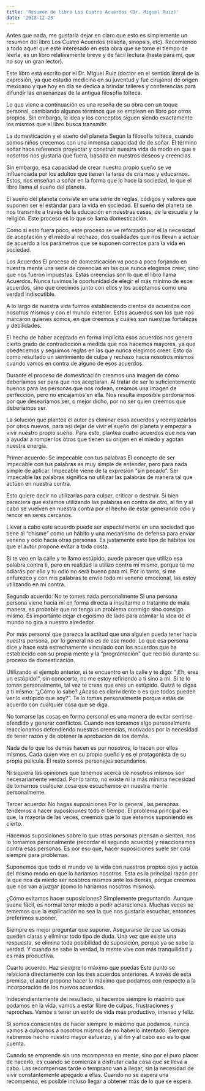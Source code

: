 ```yaml
---
title: 'Resumen de libro Los Cuatro Acuerdos (Dr. Miguel Ruiz)'
date: '2018-12-23'
---
```


Antes que nada, me gustaría dejar en claro que esto es simplemente un resumen del libro Los Cuatro Acuerdos (reseña, sinopsis, etc). Recomiendo a todo aquel que esté interesado en esta obra que se tome el tiempo de leerla, es un libro relativamente breve y de fácil lectura (hasta para mí, que no soy un gran lector).

Este libro está escrito por  el Dr. Miguel Ruiz (doctor en el sentido literal de la expresión, ya que estudió medicina en su juventud y fué cirujano) de origen mexicano y que hoy en día se dedica a brindar talleres y conferencias para difundir las enseñanzas de la antigua filosofía tolteca.

Lo que viene a continuación es una reseña de su obra con un toque personal, cambiando algunos términos que se emplean en libro por otros propios. Sin embargo, la idea y los conceptos siguen siendo exactamente los mismos que el libro busca transmitir.

 

La domesticación y el sueño del planeta
Según la filosofía tolteca, cuando somos niños crecemos con una inmensa capacidad de de soñar. El término soñar hace referencia proyectar y construir nuestra vida de modo en que a nosotros nos gustaría que fuera, basada en nuestros deseos y creencias.

Sin embargo, esa capacidad de crear nuestro propio sueño se ve influenciada por los adultos que tienen la tarea de criarnos y educarnos. Estos, nos enseñan a soñar en la forma que lo hace la sociedad, lo que el libro llama el sueño del planeta.

El sueño del planeta consiste en una serie de reglas, códigos y valores que suponen ser el estándar para la vida en sociedad. El sueño del planeta se nos transmite a través de la educación en nuestras casas, de la escuela y la religión. Este proceso es lo que se llama domesticación.

Como si esto fuera poco, este proceso se ve reforzado por el la necesidad de aceptación y el miedo al rechazo, dos cualidades que nos llevan a actuar de acuerdo a los parámetros que se suponen correctos para la vida en sociedad.

 

Los Acuerdos
El proceso de domesticación va poco a poco forjando en nuestra mente una serie de creencias en las que nunca elegimos creer, sino que nos fueron impuestas. Estas creencias son lo que el libro llama Acuerdos. Nunca tuvimos la oportunidad de elegir el más mínimo de esos acuerdos, sino que crecimos junto con ellos y los aceptamos como una verdad indiscutible.

A lo largo de nuestra vida fuimos estableciendo cientos de acuerdos con nosotros mismos y con el mundo exterior. Estos acuerdos son los que nos marcaron quienes somos, en que creemos y cuáles son nuestras fortalezas y debilidades.

El hecho de haber aceptado en forma implícita esos acuerdos nos genera cierto grado de contradicción a medida que nos hacemos mayores, ya que obedecemos y seguimos reglas en las que nunca elegimos creer.  Esto da como resultado un sentimiento de culpa y rechazo hacia nosotros mismos cuando vamos en contra de alguno de esos acuerdos.

Durante el proceso de domesticación creamos una imagen de cómo deberíamos ser para que nos aceptaran. Al tratar de ser lo suficientemente buenos para las personas que nos rodean, creamos una imagen de perfección, pero no encajamos en ella. Nos resulta imposible perdonarnos por que desearíamos ser, o mejor dicho, por no ser quien creemos que deberíamos ser.

La solución que plantea el autor es eliminar esos acuerdos y reemplazarlos por otros nuevos, para así dejar de vivir el sueño del planeta y empezar a vivir nuestro propio sueño. Para esto, plantea cuatro acuerdos que nos van a ayudar a romper los otros que tienen su origen en el miedo y agotan nuestra energía.

 

Primer acuerdo: Se impecable con tus palabras
El concepto de ser impecable con tus palabras es muy simple de entender, pero para nada simple de aplicar. Impecable viene de la expresión “sin pecado”. Ser impecable las palabras significa no utilizar las palabras de manera tal que actúen en nuestra contra.

Esto quiere decir no utilizarlas para culpar, criticar o destruir. Si bien pareciera que estamos utilizando las palabras en contra de otro, al fin y al cabo se vuelven en nuestra contra por el hecho de estar generando odio y rencor en seres cercanos.

Llevar a cabo este acuerdo puede ser especialmente en una sociedad que tiene al “chisme” como un hábito y una mecanismo de defensa para enviar veneno  y odio hacia otras personas. Es justamente este tipo de hábitos los que el autor propone evitar a toda costa.

Si te veo en la calle y te llamo estúpido, puede parecer que utilizo esa palabra contra ti, pero en realidad la utilizo contra mí mismo, porque tú me odiarás por ello y tu odio no será bueno para mí. Por lo tanto, si me enfurezco y con mis palabras te envío todo mi veneno emocional, las estoy utilizando en mi contra.

 

Segundo acuerdo: No te tomes nada personalmente
Si una persona persona viene hacia mí en forma directa a insultarme o tratarme de mala manera, es probable que no tenga un problema conmigo sino consigo mismo. Es importante dejar el egoísmo de lado para asimilar la idea de el mundo no gira a nuestro alrededor.

Por más personal que parezca la actitud que una alguien pueda tener hacia nuestra persona, por lo general no es de ese modo. Lo que esa persona dice y hace está estrechamente vinculado con los acuerdos que ha establecido con su propia mente y la “programación” que recibió durante su proceso de domesticación.

Utilizando el ejemplo anterior, si te encuentro en la calle y te digo: “¡Eh, eres un estúpido!”, sin conocerte, no me estoy refiriendo a ti sino a mi. Si te lo tomas personalmente, tal vez te creas que eres un estúpido. Quizá te digas a ti mismo: “¿Cómo lo sabe? ¿Acaso es clarividente o es que todos pueden ver lo estúpido que soy?”. Te lo tomas personalmente porque estás de acuerdo con cualquier cosa que se diga.

No tomarse las cosas en forma personal es una manera de evitar sentirse ofendido y generar conflictos. Cuando nos tomamos algo personalmente reaccionamos defendiendo nuestras creencias, motivados por la necesidad de tener razón y de obtener la aprobación de los demás.

Nada de lo que los demás hacen es por nosotros, lo hacen por ellos mismos. Cada quien vive en su propio sueño y es el protagonista de su propia película. El resto somos personajes secundarios.

Ni siquiera las opiniones que tenemos acerca de nosotros mismos son necesariamente verdad. Por lo tanto, no existe ni la más mínima necesidad de tomarnos cualquier cosa que escuchemos en nuestra mente personalmente.

 

Tercer acuerdo: No hagas suposiciones
Por lo general, las personas tendemos a hacer suposiciones todo el tiempo. El problema principal es que, la mayoría de las veces, creemos que lo que estamos suponiendo es cierto.

Hacemos suposiciones sobre lo que otras personas piensan o sienten, nos lo tomamos personalmente (recordar el segundo acuerdo) y reaccionamos contra esas personas. Es por eso que, hacer suposiciones suele ser casi siempre para problemas.

Suponemos que todo el mundo ve la vida con nuestros propios ojos y actúa del mismo modo en que lo haríamos nosotros. Esta es la principal razón por la que nos da miedo ser nosotros mismos ante los demás, porque creemos que nos van a juzgar (como lo haríamos nosotros mismos).

¿Cómo evitamos hacer suposiciones? Simplemente preguntando. Aunque suene fácil, es normal tener miedo a pedir aclaraciones. Muchas veces se tememos que la explicación no sea la que nos gustaría escuchar, entonces preferimos suponer.

Siempre es mejor preguntar que suponer. Asegurarse de que las cosas queden claras y eliminar todo tipo de duda. Una vez que existe una respuesta, se elimina toda posibilidad de suposición, porque ya se sabe la verdad. Y cuando se sabe la verdad, la mente vive con más tranquilidad y es más productiva.

 

Cuarto acuerdo: Haz siempre lo máximo que puedas
Este punto se relaciona directamente con los tres acuerdos anteriores. A través de esta premisa, el autor propone hacer lo máximo que podamos con respecto a la incorporación de los nuevos acuerdos.

Independientemente del resultado, si hacemos siempre lo máximo que podamos en la vida, vamos a estar libre de culpas, frustraciones y reproches. Vamos a tener un estilo de vida más productivo, intenso y feliz.

Si somos conscientes de hacer siempre lo máximo que podamos, nunca vamos a culparnos a nosotros mismos de no haberlo intentado. Siempre habremos hecho nuestro mayor esfuerzo, y al fin y al cabo eso es lo que cuenta.

Cuando se emprende sin una recompensa en mente, sino por el puro placer de hacerlo, es cuando se comienza a disfrutar cada cosa que se lleva a cabo. Las recompensas tarde o temprano van a llegar, sin la necesidad de vivir constantemente apegado a ellas. Cuando no se espera una recompensa, es posible incluso llegar a obtener más de lo que se espera.